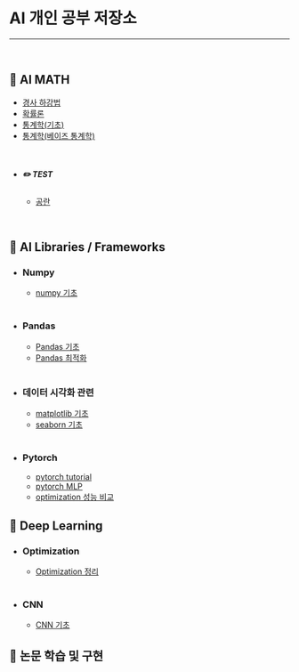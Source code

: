 # AI 개인 공부 저장소

------

<br>

## 📌 AI MATH

- [경사 하강법](https://github.com/)
- [확률론](https://github.com/) 
- [통계학(기초)](https://github.com/)
- [통계학(베이즈 통계학)](https://github.com/)

<br>

- ##### ✏️ TEST

  - [공란](https://github.com/)

<br>

## 📌 AI Libraries / Frameworks

- ### Numpy

  - [numpy 기초](https://github.com/)

  <br>

- ### Pandas

  - [Pandas 기초](https://github.com/)
  - [Pandas 최적화](https://github.com/)
  
  <br>

- ### 데이터 시각화 관련

  - [matplotlib 기초](https://github.com/)
  - [seaborn 기초](https://github.com/)

  <br>

- ### Pytorch

  - [pytorch tutorial](https://github.com/)
  - [pytorch MLP](https://github.com/)
  - [optimization 성능 비교](https://github.com/)
  
## 📌 Deep Learning

- ### Optimization

  - [Optimization 정리](https://github.com/)

  <br>

- ### CNN

  - [CNN 기초](https://github.com/)
  

## 📌 논문 학습 및 구현


